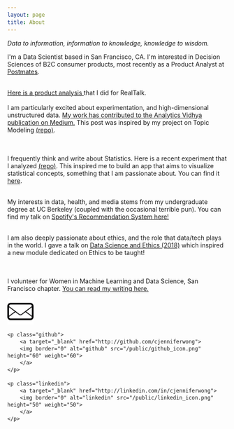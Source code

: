 ```yaml
---
layout: page
title: About
---
```


_Data to information,
information to knowledge,
knowledge to wisdom._

<p class="message">
  I'm a Data Scientist based in San Francisco, CA. I'm interested in Decision Sciences of B2C consumer products, most recently as a Product Analyst at <a href="postmates.com">Postmates</a>.     
  <br> <br>

  <a href="https://docs.google.com/presentation/d/1mnf4DD0cqGeWD-iSV1_syZfjWEAVttXzc0wUTG8CAjw/edit?usp=sharing"> Here is a product analysis </a> that I did for RealTalk.
<br>
<br>
  I am particularly excited about experimentation, and high-dimensional unstructured data. <a href="https://medium.com/analytics-vidhya/a-whole-new-meaning-to-wym-topic-modeling-with-non-negative-matrix-factorization-d8813b296e95"> My work has contributed to the Analytics Vidhya publication on Medium.</a> This post was inspired by my project on Topic Modeling <a href="https://github.com/cjenniferwong/topic_modeling/blob/master/nmf_topic_modeling_jennwong.ipynb">(repo)</a>.

  <br>
  <br>
  I frequently think and write about Statistics. Here is a recent experiment that I analyzed <a href="">(repo)</a>. This inspired me to build an app that aims to visualize statistical concepts, something that I am passionate about. You can find it <a href="mo-better.herokuapp.com">here</a>.
  <br>
  <br>

  My interests in data, health, and media stems from my undergraduate degree at UC Berkeley (coupled with the occasional terrible pun). You can find my talk on <a href="https://docs.google.com/presentation/d/1fCijsxB1O74Oe6BGo2l_QMsgWgeS-s06ebPwjCyN3Qk/edit?usp=sharing"> Spotify's Recommendation System here!</a>
  <br>
  <br>

  I am also deeply passionate about ethics, and the role that data/tech plays in the world. I gave a talk on <a href="https://docs.google.com/presentation/d/1zWmNnnUS_rVfHccgb5P6FbvxnhyXj5Hzg5Yl1RiZhDM/edit?usp=sharing">Data Science and Ethics (2018)</a> which inspired a new module dedicated on Ethics to be taught!

  <br>
  <br>
  I volunteer for Women in Machine Learning and Data Science, San Francisco chapter. <a href="https://medium.com/wimlds-bay-area-blog/recap-wimlds-x-quora-a-night-of-data-analytics-948e6d106804"> You can read my writing here. </a>

</p>

<p class="contact_images">
    <p class="email">
        <a target="_blank" href="mailto:jennwongdatascience@gmail.com">
        <img border="0" alt="email" src="/public/mail.png"
        height="60" weight="60" align="middle">
        </a>
    </p>

    <p class="github">
        <a target="_blank" href="http://github.com/cjenniferwong">
        <img border="0" alt="github" src="/public/github_icon.png" height="60" weight="60">
        </a>
    </p>

    <p class="linkedin">
        <a target="_blank" href="http://linkedin.com/in/cjenniferwong">
        <img border="0" alt="linkedin" src="/public/linkedin_icon.png" height="50" weight="50">
        </a>
    </p>

</p>
